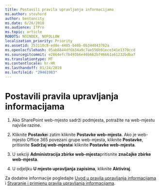 ```yaml
---
title: Postavili pravila upravljanja informacijama
ms.author: stevhord
author: bentoncity
ms.date: 6/26/2018
ms.audience: ITPro
ms.topic: article
ROBOTS: NOINDEX, NOFOLLOW
localization_priority: Priority
ms.assetid: 253110c8-ed8e-4485-b40b-0b344843762a
ms.openlocfilehash: 05ab8844df6b34a9c7ae556b91ece341e1370ccd
ms.sourcegitcommit: e2864efcfb493b6e46b662b746661a61232bdba7
ms.translationtype: MT
ms.contentlocale: hr-HR
ms.lasthandoff: 01/24/2019
ms.locfileid: "29461983"
---
```

# <a name="set-up-information-management-policies"></a>Postavili pravila upravljanja informacijama

1. Ako SharePoint web-mjesto sadrži podmjesta, potražite na web-mjestu najviše razine.
    
2. Kliknite **Postavke**i zatim kliknite **Postavke web-mjesta**. Ako je web-mjesto Office 365 povezani grupe web-mjesta, kliknite **Postavke**, pritisnite **Sadržaj web-mjesta**i kliknite **Postavke web-mjesta**.
    
3. U sekciji **Administracija zbirke web-mjesta**pritisnite **značajke zbirke web-mjesta**.
    
4. U odjeljku **U mjesto upravljanja zapisima**, kliknite **Aktiviraj**.
    
Za dodatne informacije pogledajte [Uvod u pravila upravljanja informacijama](https://go.microsoft.com/fwlink/?linkid=404239) i [Stvaranje i primjenu pravila upravljanja informacijama](https://go.microsoft.com/fwlink/?linkid=2003916).
  

